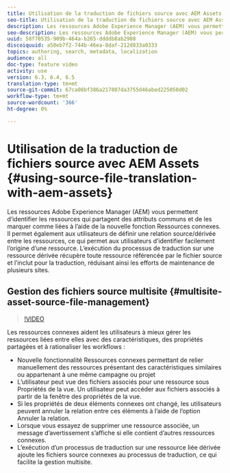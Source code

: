 ```yaml
---
title: Utilisation de la traduction de fichiers source avec AEM Assets
seo-title: Utilisation de la traduction de fichiers source avec AEM Assets
description: Les ressources Adobe Experience Manager (AEM) vous permettent d’identifier les ressources qui partagent des attributs communs et de les marquer comme liées à l’aide de la nouvelle fonction Ressources connexes. Il permet également aux utilisateurs de définir une relation source/dérivée entre les ressources, ce qui permet aux utilisateurs d’identifier facilement l’origine d’une ressource. L’exécution du processus de traduction sur une ressource dérivée récupère toute ressource référencée par le fichier source et l’inclut pour la traduction, réduisant ainsi les efforts de maintenance de plusieurs sites.
seo-description: Les ressources Adobe Experience Manager (AEM) vous permettent d’identifier les ressources qui partagent des attributs communs et de les marquer comme liées à l’aide de la nouvelle fonction Ressources connexes. Il permet également aux utilisateurs de définir une relation source/dérivée entre les ressources, ce qui permet aux utilisateurs d’identifier facilement l’origine d’une ressource. L’exécution du processus de traduction sur une ressource dérivée récupère toute ressource référencée par le fichier source et l’inclut pour la traduction, réduisant ainsi les efforts de maintenance de plusieurs sites.
uuid: 58f70535-909b-464a-b265-ddddb8ab2908
discoiquuid: a50eb7f2-744b-46ea-8daf-212d833a0333
topics: authoring, search, metadata, localization
audience: all
doc-type: feature video
activity: use
version: 6.3, 6.4, 6.5
translation-type: tm+mt
source-git-commit: 67ca08bf386a217807da3755d46abed225050d02
workflow-type: tm+mt
source-wordcount: '366'
ht-degree: 0%

---
```



# Utilisation de la traduction de fichiers source avec AEM Assets {#using-source-file-translation-with-aem-assets}

Les ressources Adobe Experience Manager (AEM) vous permettent d’identifier les ressources qui partagent des attributs communs et de les marquer comme liées à l’aide de la nouvelle fonction Ressources connexes. Il permet également aux utilisateurs de définir une relation source/dérivée entre les ressources, ce qui permet aux utilisateurs d’identifier facilement l’origine d’une ressource. L’exécution du processus de traduction sur une ressource dérivée récupère toute ressource référencée par le fichier source et l’inclut pour la traduction, réduisant ainsi les efforts de maintenance de plusieurs sites.

## Gestion des fichiers source multisite {#multisite-asset-source-file-management}

>[!VIDEO](https://video.tv.adobe.com/v/18331/?quality=9&learn=on)

Les ressources connexes aident les utilisateurs à mieux gérer les ressources liées entre elles avec des caractéristiques, des propriétés partagées et à rationaliser les workflows :

* Nouvelle fonctionnalité Ressources connexes permettant de relier manuellement des ressources présentant des caractéristiques similaires ou appartenant à une même campagne ou projet
* L’utilisateur peut vue des fichiers associés pour une ressource sous Propriétés de la vue. Un utilisateur peut accéder aux fichiers associés à partir de la fenêtre des propriétés de la vue.
* Si les propriétés de deux éléments connexes ont changé, les utilisateurs peuvent annuler la relation entre ces éléments à l’aide de l’option Annuler la relation.
* Lorsque vous essayez de supprimer une ressource associée, un message d’avertissement s’affiche si elle contient d’autres ressources connexes.
* L’exécution d’un processus de traduction sur une ressource liée dérivée ajoute les fichiers source connexes au processus de traduction, ce qui facilite la gestion multisite.